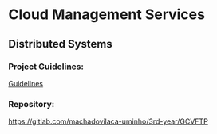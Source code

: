 # Cloud Management Services

## Distributed Systems

### Project Guidelines:

[Guidelines](guidelines.pdf)

### Repository:

https://gitlab.com/machadovilaca-uminho/3rd-year/GCVFTP
